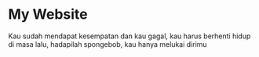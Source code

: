 # My Website
Kau sudah mendapat kesempatan dan kau gagal, kau harus berhenti hidup di masa lalu, hadapilah spongebob, kau hanya melukai dirimu
